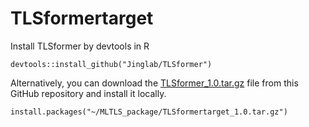 # TLSformertarget

Install TLSformer by devtools in R

    devtools::install_github("Jinglab/TLSformer")
    
Alternatively, you can download the [TLSformer_1.0.tar.gz](https://github.com/Jinglab/TLSformertarget/blob/main/TLSformertarget_1.0.tar.gz) file from this GitHub repository and install it locally.

    install.packages("~/MLTLS_package/TLSformertarget_1.0.tar.gz")
    
